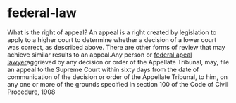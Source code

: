 # federal-law
What is the right of appeal?
An appeal is a right created by legislation to apply to a higher court to determine whether a decision of a lower court was correct, as described above. There are other forms of review that may achieve similar results to an appeal.Any person or [federal apeal lawyer](https://www.brownstonelaw.com/federal-appeals/)aggrieved by any decision or order of the Appellate Tribunal, may, file an appeal to the Supreme Court within sixty days from the date of communication of the decision or order of the Appellate Tribunal, to him, on any one or more of the grounds specified in section 100 of the Code of Civil Procedure, 1908

